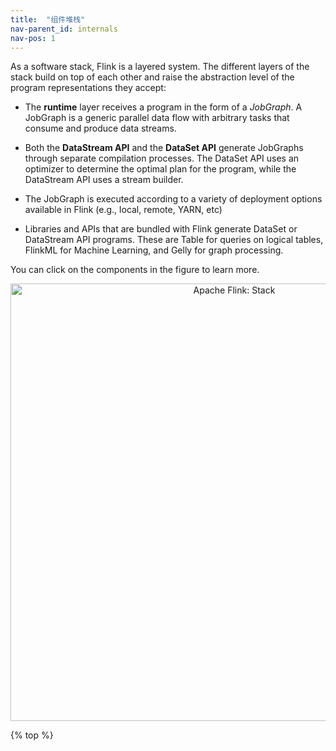 ```yaml
---
title:  "组件堆栈"
nav-parent_id: internals
nav-pos: 1
---
```

<!--
Licensed to the Apache Software Foundation (ASF) under one
or more contributor license agreements.  See the NOTICE file
distributed with this work for additional information
regarding copyright ownership.  The ASF licenses this file
to you under the Apache License, Version 2.0 (the
"License"); you may not use this file except in compliance
with the License.  You may obtain a copy of the License at

  http://www.apache.org/licenses/LICENSE-2.0

Unless required by applicable law or agreed to in writing,
software distributed under the License is distributed on an
"AS IS" BASIS, WITHOUT WARRANTIES OR CONDITIONS OF ANY
KIND, either express or implied.  See the License for the
specific language governing permissions and limitations
under the License.
-->

As a software stack, Flink is a layered system. The different layers of the stack build on
top of each other and raise the abstraction level of the program representations they accept:

- The **runtime** layer receives a program in the form of a *JobGraph*. A JobGraph is a generic parallel
data flow with arbitrary tasks that consume and produce data streams.

- Both the **DataStream API** and the **DataSet API** generate JobGraphs through separate compilation
processes. The DataSet API uses an optimizer to determine the optimal plan for the program, while
the DataStream API uses a stream builder.

- The JobGraph is executed according to a variety of deployment options available in Flink (e.g., local,
remote, YARN, etc)

- Libraries and APIs that are bundled with Flink generate DataSet or DataStream API programs. These are
Table for queries on logical tables, FlinkML for Machine Learning, and Gelly for graph processing.

You can click on the components in the figure to learn more.

<center>
  <img src="{{ site.baseurl }}/fig/stack.png" width="700px" alt="Apache Flink: Stack" usemap="#overview-stack">
</center>

<map name="overview-stack">
<area id="lib-datastream-cep" title="CEP: Complex Event Processing" href="{{ site.baseurl }}/dev/libs/cep.html" shape="rect" coords="63,0,143,177" />
<area id="lib-datastream-table" title="Table: Relational DataStreams" href="{{ site.baseurl }}/dev/table/index.html" shape="rect" coords="143,0,223,177" />
<area id="lib-dataset-ml" title="FlinkML: Machine Learning" href="{{ site.baseurl }}/dev/libs/ml/index.html" shape="rect" coords="382,2,462,176" />
<area id="lib-dataset-gelly" title="Gelly: Graph Processing" href="{{ site.baseurl }}/dev/libs/gelly/index.html" shape="rect" coords="461,0,541,177" />
<area id="lib-dataset-table" title="Table API and SQL" href="{{ site.baseurl }}/dev/table/index.html" shape="rect" coords="544,0,624,177" />
<area id="datastream" title="DataStream API" href="{{ site.baseurl }}/dev/datastream_api.html" shape="rect" coords="64,177,379,255" />
<area id="dataset" title="DataSet API" href="{{ site.baseurl }}/dev/batch/index.html" shape="rect" coords="382,177,697,255" />
<area id="runtime" title="Runtime" href="{{ site.baseurl }}/concepts/runtime.html" shape="rect" coords="63,257,700,335" />
<area id="local" title="Local" href="{{ site.baseurl }}/ops/deployment/local_setup.html" shape="rect" coords="62,337,275,414" />
<area id="cluster" title="Cluster" href="{{ site.baseurl }}/ops/deployment/cluster_setup.html" shape="rect" coords="273,336,486,413" />
<area id="cloud" title="Cloud" href="{{ site.baseurl }}/ops/deployment/gce_setup.html" shape="rect" coords="485,336,700,414" />
</map>

{% top %}
